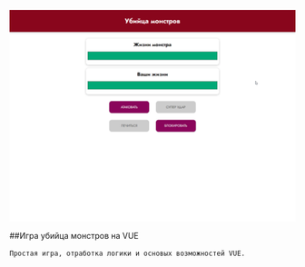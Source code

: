 ![Убийца монстров](./game.gif)

##Игра убийца монстров на VUE

    Простая игра, отработка логики и основых возможностей VUE.